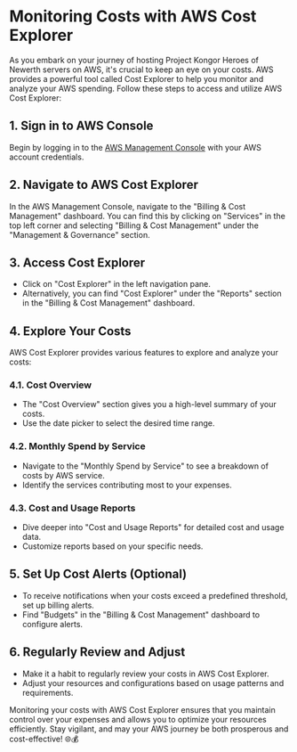 # Monitoring Costs with AWS Cost Explorer

As you embark on your journey of hosting Project Kongor Heroes of Newerth servers on AWS, it's crucial to keep an eye on your costs. AWS provides a powerful tool called Cost Explorer to help you monitor and analyze your AWS spending. Follow these steps to access and utilize AWS Cost Explorer:

## 1. Sign in to AWS Console

Begin by logging in to the [AWS Management Console](https://aws.amazon.com/) with your AWS account credentials.

## 2. Navigate to AWS Cost Explorer

In the AWS Management Console, navigate to the "Billing & Cost Management" dashboard. You can find this by clicking on "Services" in the top left corner and selecting "Billing & Cost Management" under the "Management & Governance" section.

## 3. Access Cost Explorer

- Click on "Cost Explorer" in the left navigation pane.
- Alternatively, you can find "Cost Explorer" under the "Reports" section in the "Billing & Cost Management" dashboard.

## 4. Explore Your Costs

AWS Cost Explorer provides various features to explore and analyze your costs:

### 4.1. Cost Overview

- The "Cost Overview" section gives you a high-level summary of your costs.
- Use the date picker to select the desired time range.

### 4.2. Monthly Spend by Service

- Navigate to the "Monthly Spend by Service" to see a breakdown of costs by AWS service.
- Identify the services contributing most to your expenses.

### 4.3. Cost and Usage Reports

- Dive deeper into "Cost and Usage Reports" for detailed cost and usage data.
- Customize reports based on your specific needs.

## 5. Set Up Cost Alerts (Optional)

- To receive notifications when your costs exceed a predefined threshold, set up billing alerts.
- Find "Budgets" in the "Billing & Cost Management" dashboard to configure alerts.

## 6. Regularly Review and Adjust

- Make it a habit to regularly review your costs in AWS Cost Explorer.
- Adjust your resources and configurations based on usage patterns and requirements.

Monitoring your costs with AWS Cost Explorer ensures that you maintain control over your expenses and allows you to optimize your resources efficiently. Stay vigilant, and may your AWS journey be both prosperous and cost-effective! 🌐💰
